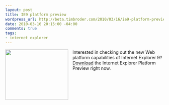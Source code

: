 ```yaml
--- 
layout: post
title: IE9 platform preview
wordpress_url: http://beta.timbroder.com/2010/03/16/ie9-platform-preview/
date: 2010-03-16 20:15:00 -04:00
comments: true
tags: 
- internet explorer
---
```

<div class="separator" style="clear: both; text-align: center;"><a style="clear: left; float: left; margin-bottom: 1em; margin-right: 1em;" href="http://www.blogcdn.com/www.switched.com/media/2009/11/ie9scribble.jpg"><img src="http://www.blogcdn.com/www.switched.com/media/2009/11/ie9scribble.jpg" border="0" alt="" width="200" height="160" /></a></div>
<div class="ifNotIE9OrPP1">Interested in checking out the new Web platform  capabilities of Internet Explorer 9?
<div class="ifNotPP1"><a onclick="_om_gbls.modClick(this,1, 'preview','','','');" tabindex="2" href="http://ie.microsoft.com/testdrive/info/ThankYou/Default.html">Download</a> the Internet Explorer Platform Preview right  now.</div>
</div>
